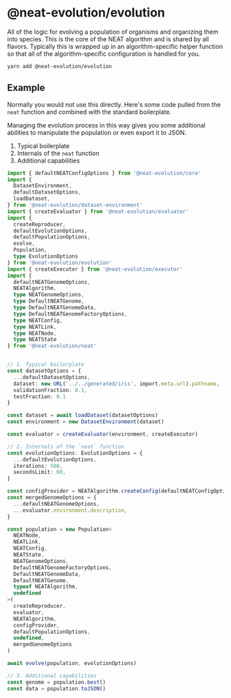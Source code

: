 # @neat-evolution/evolution

All of the logic for evolving a population of organisms and organizing them into species. This is the core of the NEAT algorithm and is shared by all flavors. Typically this is wrapped up in an algorithm-specific helper function so that all of the algorithm-specific configuration is handled for you.

```sh
yarn add @neat-evolution/evolution
```

## Example

Normally you would not use this directly. Here's some code pulled from the `neat` function and combined with the standard boilerplate.

Managing the evolution process in this way gives you some additional abilities to manipulate the population or even export it to JSON.

1. Typical boilerplate
2. Internals of the `neat` function
3. Additional capabilities

```ts
import { defaultNEATConfigOptions } from '@neat-evolution/core'
import {
  DatasetEnvironment,
  defaultDatasetOptions,
  loadDataset,
} from '@neat-evolution/dataset-environment'
import { createEvaluator } from '@neat-evolution/evaluator'
import {
  createReproducer,
  defaultEvolutionOptions,
  defaultPopulationOptions,
  evolve,
  Population,
  type EvolutionOptions
} from '@neat-evolution/evolution'
import { createExecutor } from '@neat-evolution/executor'
import {
  defaultNEATGenomeOptions,
  NEATAlgorithm,
  type NEATGenomeOptions,
  type DefaultNEATGenome,
  type DefaultNEATGenomeData,
  type DefaultNEATGenomeFactoryOptions,
  type NEATConfig,
  type NEATLink,
  type NEATNode,
  type NEATState
} from '@neat-evolution/neat'


// 1. Typical boilerplate
const datasetOptions = {
  ...defaultDatasetOptions,
  dataset: new URL('../../generated/iris', import.meta.url).pathname,
  validationFraction: 0.1,
  testFraction: 0.1
}

const dataset = await loadDataset(datasetOptions)
const environment = new DatasetEnvironment(dataset)

const evaluator = createEvaluator(environment, createExecutor)

// 2. Internals of the `neat` function
const evolutionOptions: EvolutionOptions = {
  ...defaultEvolutionOptions,
  iterations: 500,
  secondsLimit: 60,
}

const configProvider = NEATAlgorithm.createConfig(defaultNEATConfigOptions)
const mergedGenomeOptions = {
  ...defaultNEATGenomeOptions,
  ...evaluator.environment.description,
}

const population = new Population<
  NEATNode,
  NEATLink,
  NEATConfig,
  NEATState,
  NEATGenomeOptions,
  DefaultNEATGenomeFactoryOptions,
  DefaultNEATGenomeData,
  DefaultNEATGenome,
  typeof NEATAlgorithm,
  undefined
>(
  createReproducer,
  evaluator,
  NEATAlgorithm,
  configProvider,
  defaultPopulationOptions,
  undefined,
  mergedGenomeOptions
)

await evolve(population, evolutionOptions)

// 3. Additional capabilities
const genome = population.best()
const data = population.toJSON()
```
